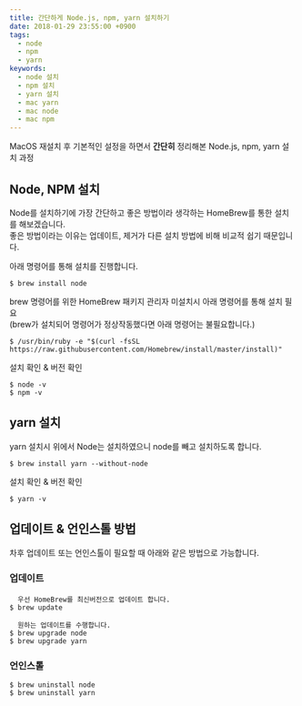 ```yaml
---
title: 간단하게 Node.js, npm, yarn 설치하기
date: 2018-01-29 23:55:00 +0900
tags:
  - node
  - npm
  - yarn
keywords:
  - node 설치
  - npm 설치
  - yarn 설치
  - mac yarn
  - mac node
  - mac npm
---
```


MacOS 재설치 후 기본적인 설정을 하면서 **간단히** 정리해본 Node.js, npm, yarn 설치 과정

## Node, NPM 설치
Node를 설치하기에 가장 간단하고 좋은 방법이라 생각하는 HomeBrew를 통한 설치를 해보겠습니다.  
좋은 방법이라는 이유는 업데이트, 제거가 다른 설치 방법에 비해 비교적 쉽기 때문입니다.

아래 명령어를 통해 설치를 진행합니다.
```
$ brew install node
```

brew 명령어를 위한 HomeBrew 패키지 관리자 미설치시 아래 명령어를 통해 설치 필요  
(brew가 설치되어 명령어가 정상작동했다면 아래 명령어는 불필요합니다.)
```
$ /usr/bin/ruby -e "$(curl -fsSL https://raw.githubusercontent.com/Homebrew/install/master/install)"
```

설치 확인 & 버전 확인
```
$ node -v
$ npm -v
```

## yarn 설치
yarn 설치시 위에서 Node는 설치하였으니 node를 빼고 설치하도록 합니다.
```
$ brew install yarn --without-node
```

설치 확인 & 버전 확인
```
$ yarn -v
```
## 업데이트 & 언인스톨 방법

차후 업데이트 또는 언인스톨이 필요할 때 아래와 같은 방법으로 가능합니다.

### 업데이트
```
  우선 HomeBrew를 최신버전으로 업데이트 합니다.
$ brew update

  원하는 업데이트를 수행합니다.
$ brew upgrade node
$ brew upgrade yarn
```

### 언인스톨
```
$ brew uninstall node
$ brew uninstall yarn
```
